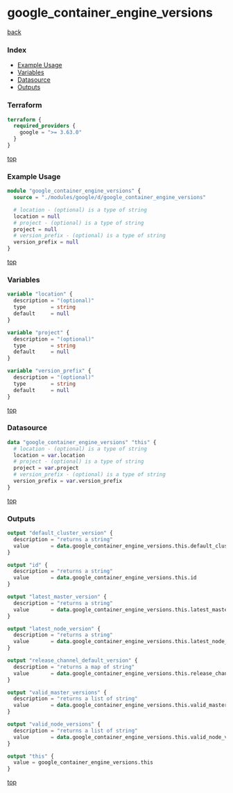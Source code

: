 # google_container_engine_versions

[back](../google.md)

### Index

- [Example Usage](#example-usage)
- [Variables](#variables)
- [Datasource](#datasource)
- [Outputs](#outputs)

### Terraform

```terraform
terraform {
  required_providers {
    google = ">= 3.63.0"
  }
}
```

[top](#index)

### Example Usage

```terraform
module "google_container_engine_versions" {
  source = "./modules/google/d/google_container_engine_versions"

  # location - (optional) is a type of string
  location = null
  # project - (optional) is a type of string
  project = null
  # version_prefix - (optional) is a type of string
  version_prefix = null
}
```

[top](#index)

### Variables

```terraform
variable "location" {
  description = "(optional)"
  type        = string
  default     = null
}

variable "project" {
  description = "(optional)"
  type        = string
  default     = null
}

variable "version_prefix" {
  description = "(optional)"
  type        = string
  default     = null
}
```

[top](#index)

### Datasource

```terraform
data "google_container_engine_versions" "this" {
  # location - (optional) is a type of string
  location = var.location
  # project - (optional) is a type of string
  project = var.project
  # version_prefix - (optional) is a type of string
  version_prefix = var.version_prefix
}
```

[top](#index)

### Outputs

```terraform
output "default_cluster_version" {
  description = "returns a string"
  value       = data.google_container_engine_versions.this.default_cluster_version
}

output "id" {
  description = "returns a string"
  value       = data.google_container_engine_versions.this.id
}

output "latest_master_version" {
  description = "returns a string"
  value       = data.google_container_engine_versions.this.latest_master_version
}

output "latest_node_version" {
  description = "returns a string"
  value       = data.google_container_engine_versions.this.latest_node_version
}

output "release_channel_default_version" {
  description = "returns a map of string"
  value       = data.google_container_engine_versions.this.release_channel_default_version
}

output "valid_master_versions" {
  description = "returns a list of string"
  value       = data.google_container_engine_versions.this.valid_master_versions
}

output "valid_node_versions" {
  description = "returns a list of string"
  value       = data.google_container_engine_versions.this.valid_node_versions
}

output "this" {
  value = google_container_engine_versions.this
}
```

[top](#index)
